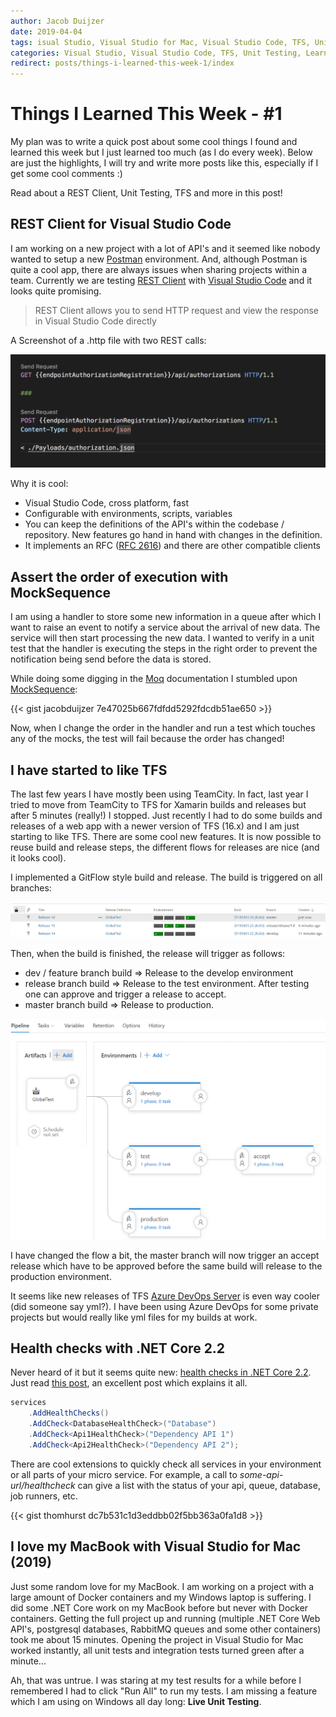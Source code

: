 ```yaml
---
author: Jacob Duijzer
date: 2019-04-04
tags: isual Studio, Visual Studio for Mac, Visual Studio Code, TFS, Unit Testing, Learnings, REST Client, REST, Core, NET Core
categories: Visual Studio, Visual Studio Code, TFS, Unit Testing, Learnings
redirect: posts/things-i-learned-this-week-1/index 
---
```


# Things I Learned This Week - #1

My plan was to write a quick post about some cool things I found and learned this week but I just learned too much (as I do every week). Below are just the highlights, I will try and write more posts like this, especially if I get some cool comments :) 

Read about a REST Client, Unit Testing, TFS and more in this post!

## REST Client for Visual Studio Code

I am working on a new project with a lot of API's and it seemed like nobody wanted to setup a new [Postman](https://www.getpostman.com/) environment. And, although Postman is quite a cool app, there are always issues when sharing projects within a team. Currently we are testing [REST Client](https://marketplace.visualstudio.com/items?itemName=humao.rest-client) with [Visual Studio Code](https://code.visualstudio.com/) and it looks quite promising. 

> REST Client allows you to send HTTP request and view the response in Visual Studio Code directly

A Screenshot of a .http file with two REST calls:

[![Screenshot](./restclient.png)](./restclient.png)

Why it is cool:

- Visual Studio Code, cross platform, fast
- Configurable with environments, scripts, variables
- You can keep the definitions of the API's within the codebase / repository. New features go hand in hand with changes in the definition.
- It implements an RFC ([RFC 2616](https://www.w3.org/Protocols/rfc2616/rfc2616-sec5.html)) and there are other compatible clients

## Assert the order of execution with MockSequence

I am using a handler to store some new information in a queue after which I want to raise an event to notify a service about the arrival of new data. The service will then start processing the new data. I wanted to verify in a unit test that the handler is executing the steps in the right order to prevent the notification being send before the data is stored. 

While doing some digging in the [Moq](https://github.com/moq/moq4) documentation I stumbled upon [MockSequence](http://www.nudoq.org/#!/Packages/Moq/Moq/MockSequence):

{{< gist jacobduijzer 7e47025b667fdfdd5292fdcdb51ae650 >}}

Now, when I change the order in the handler and run a test which touches any of the mocks, the test will fail because the order has changed!

## I have started to like TFS

The last few years I have mostly been using TeamCity. In fact, last year I tried to move from TeamCity to TFS for Xamarin builds and releases but after 5 minutes (really!) I stopped. Just recently I had to do some builds and releases of a web app with a newer version of TFS (16.x) and I am just starting to like TFS. There are some cool new features. It is now possible to reuse build and release steps, the different flows for releases are nice (and it looks cool).

I implemented a GitFlow style build and release. The build is triggered on all branches:

[![TFS 1](./tfs-1.png)](./tfs-1.png)

Then, when the build is finished, the release will trigger as follows:

- dev / feature branch build => Release to the develop environment
- release branch build => Release to the test environment. After testing one can approve and trigger a release to accept.
- master branch build => Release to production.

[![TFS 2](./tfs-2.png)](./tfs-2.png)

I have changed the flow a bit, the master branch will now trigger an accept release which have to be approved before the same build will release to the production environment. 

It seems like new releases of TFS [Azure DevOps Server](https://docs.microsoft.com/en-us/azure/devops/server/tfs-is-now-azure-devops-server?view=azure-devops) is even way cooler (did someone say yml?). I have been using Azure DevOps for some private projects but would really like yml files for my builds at work.

## Health checks with .NET Core 2.2

Never heard of it but it seems quite new: [health checks in .NET Core 2.2](https://www.nuget.org/packages/Microsoft.Extensions.Diagnostics.HealthChecks/). Just read [this post](https://medium.com/asos-techblog/implementing-net-core-2-2-health-checks-7f813fd71772), an excellent post which explains it all.

```csharp
services
    .AddHealthChecks()
    .AddCheck<DatabaseHealthCheck>("Database")
    .AddCheck<Api1HealthCheck>("Dependency API 1")
    .AddCheck<Api2HealthCheck>("Dependency API 2");
```

There are cool extensions to quickly check all services in your environment or all parts of your micro service. For example, a call to *some-api-url/healthcheck* can give a list with the status of your api, queue, database, job runners, etc.

{{< gist thomhurst dc7b531c1d3eddbb02f5bb363a0fa1d8 >}}

## I love my MacBook with Visual Studio for Mac (2019)

Just some random love for my MacBook. I am working on a project with a large amount of Docker containers and my Windows laptop is suffering. I did some .NET Core work on my MacBook before but never with Docker containers. Getting the full project up and running (multiple .NET Core Web API's, postgresql databases, RabbitMQ queues and some other containers) took me about 15 minutes. Opening the project in Visual Studio for Mac worked instantly, all unit tests and integration tests turned green after a minute...

Ah, that was untrue. I was staring at my test results for a while before I remembered I had to click "Run All" to run my tests. I am missing a feature which I am using on Windows all day long: **Live Unit Testing**. 